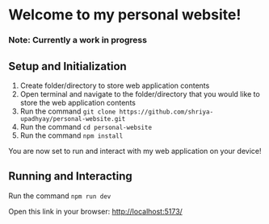 # Welcome to my personal website!

### Note: Currently a work in progress


## Setup and Initialization

1. Create folder/directory to store web application contents
2. Open terminal and navigate to the folder/directory that you would like to store the web application contents
3. Run the command `git clone https://github.com/shriya-upadhyay/personal-website.git`
4. Run the command `cd personal-website`
5. Run the command `npm install`

You are now set to run and interact with my web application on your device!

## Running and Interacting

Run the command `npm run dev`

Open this link in your browser: [http://localhost:5173/](http://localhost:5173/)

